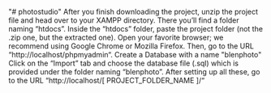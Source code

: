 "# photostudio" 
After you finish downloading the project, unzip the project file and head over to your XAMPP directory.
There you’ll find a folder naming “htdocs”.
Inside the “htdocs” folder, paste the project folder (not the .zip one, but the extracted one).
Open your favorite browser; we recommend using Google Chrome or Mozilla Firefox.
Then, go to the URL “http://localhost/phpmyadmin“.
Create a Database with a name "blenphoto"
Click on the “Import” tab and choose the database file (.sql) which is provided under the folder naming “blenphoto”.
After setting up all these, go to the URL “http://localhost/[ PROJECT_FOLDER_NAME ]/“
